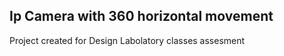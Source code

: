  ## Ip Camera with 360 horizontal movement
 
Project created for Design Labolatory classes assesment
 

